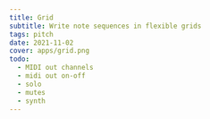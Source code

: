 ```yaml
---
title: Grid
subtitle: Write note sequences in flexible grids
tags: pitch
date: 2021-11-02
cover: apps/grid.png
todo:
  - MIDI out channels
  - midi out on-off
  - solo
  - mutes
  - synth
---
```


<client-only >
  <pitch-grids />
</client-only>